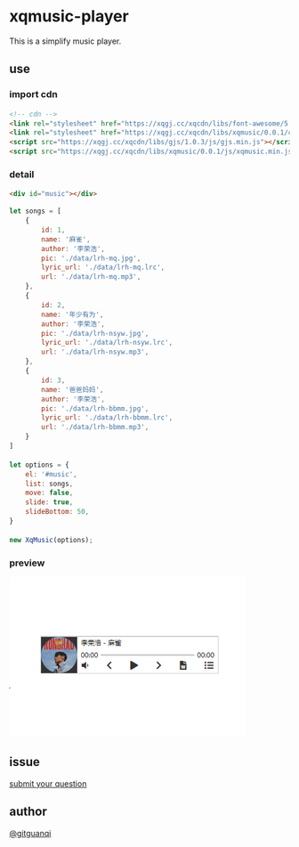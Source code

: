 # xqmusic-player

This is a simplify music player.

## use

### import cdn

```html
<!-- cdn -->
<link rel="stylesheet" href="https://xqgj.cc/xqcdn/libs/font-awesome/5.15.3/css/all.min.css">
<link rel="stylesheet" href="https://xqgj.cc/xqcdn/libs/xqmusic/0.0.1/css/xqmusic.min.css">
<script src="https://xqgj.cc/xqcdn/libs/gjs/1.0.3/js/gjs.min.js"></script>
<script src="https://xqgj.cc/xqcdn/libs/xqmusic/0.0.1/js/xqmusic.min.js"></script>
```

### detail

```html
<div id="music"></div>
```

```js
let songs = [
    {
        id: 1,
        name: '麻雀',
        author: '李荣浩',
        pic: './data/lrh-mq.jpg',
        lyric_url: './data/lrh-mq.lrc',
        url: './data/lrh-mq.mp3',
    },
    {
        id: 2,
        name: '年少有为',
        author: '李荣浩',
        pic: './data/lrh-nsyw.jpg',
        lyric_url: './data/lrh-nsyw.lrc',
        url: './data/lrh-nsyw.mp3',
    },
    {
        id: 3,
        name: '爸爸妈妈',
        author: '李荣浩',
        pic: './data/lrh-bbmm.jpg',
        lyric_url: './data/lrh-bbmm.lrc',
        url: './data/lrh-bbmm.mp3',
    }
]

let options = {
    el: '#music',
    list: songs,
    move: false,
    slide: true,
    slideBottom: 50,
}

new XqMusic(options);
```

### preview

![xqlight](./docs/img/preview.jpg)

## issue

[submit your question](https://github.com/gitguanqi/xqi18n/issues/new)

## author

[@gitguanqi](https://github.com/gitguanqi)
